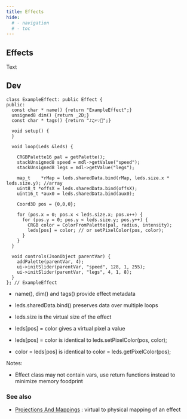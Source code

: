 ```yaml
---
title: Effects
hide:
  # - navigation
  # - toc
---
```


## Effects

Text

## Dev

```
class ExampleEffect: public Effect {
public:
  const char * name() {return "ExampleEffect";}
  unsigned8 dim() {return _2D;}
  const char * tags() {return "♪♫⚡💡💫";}

  void setup() {
  }

  void loop(Leds &leds) {

    CRGBPalette16 pal = getPalette();
    stackUnsigned8 speed = mdl->getValue("speed");
    stackUnsigned8 legs = mdl->getValue("legs");

    map_t    *rMap = leds.sharedData.bind(rMap, leds.size.x * leds.size.y); //array
    uint8_t *offsX = leds.sharedData.bind(offsX);
    uint16_t *aux0 = leds.sharedData.bind(aux0);

    Coord3D pos = {0,0,0};

    for (pos.x = 0; pos.x < leds.size.x; pos.x++) {
      for (pos.y = 0; pos.y < leds.size.y; pos.y++) {
        CRGB color = ColorFromPalette(pal, radius, intensity);
        leds[pos] = color; // or setPixelColor(pos, color);
      }
    }
  }

  void controls(JsonObject parentVar) {
    addPalette(parentVar, 4);
    ui->initSlider(parentVar, "speed", 128, 1, 255);
    ui->initSlider(parentVar, "legs", 4, 1, 8);
  }
}; // ExampleEffect
```

* name(), dim() and tags() provide effect metadata

* leds.sharedData.bind() preserves data over multiple loops

* leds.size is the virtual size of the effect

* leds[pos] = color gives a virtual pixel a value

* leds[pos] = color is identical to leds.setPixelColor(pos, color);

* color = leds[pos] is identical to color = leds.getPixelColor(pos);

Notes:

* Effect class may not contain vars, use return functions instead to minimize memory foodprint

### See also

* [Projections And Mappings](/StarDocs/BasicsLed/ProjectionsAndMappings) : virtual to physical mapping of an effect
